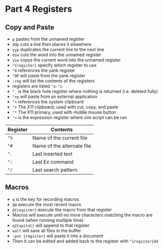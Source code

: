 # Part 4 Registers

## Copy and Paste
- `p` pastes from the unnamed register
- `ddp` cuts a line then places it elsewhere
- `yyp` duplicates the current line to the next line
- `diw` cuts the word into the unnamed register
- `yiw` copys the current word into the unnamed register
- `"{register}` specify which register to use 
- `"0` references the yank register
- `"0P` will paste from the yank register
- `:reg` will list the contents of the registers
- registers are listed `"a-"z`
- `"_` is the black hole register where nothing is returned (i.e. deleted fully)
- `"+p` will paste from an external application
- `"+` references the system clipboard
- `"+` The X11 clipboard, used with cut, copy, and paste
- `"*` The X11 primary, used with middle mouse button
- `"=` is the expression register where vim script can be run

|Register | Contents|
|---|----|
|`"%` | Name of the current file|
|`"#` | Name of the alternate file|
|`".` | Last inserted text|
|`":` | Last Ex command|
|`"/` | Last search pattern|

## Macros
- `q` is the key for recording macros
- `@@` execute the most recent macro
- `@{register}` execute the macro from that register
- Macros will execute until no more characters matching the macro are found (when running multiple time)
- `q{Capital}` will append to that register
- `wall` will save all files in the buffer
- `:put {register}` will paste it into a document
- Then it can be edited and added back to the register with `"{register}dd`
